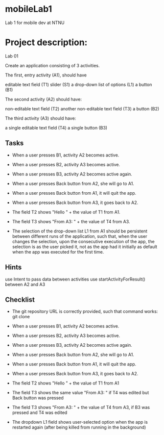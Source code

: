 # mobileLab1
Lab 1 for mobile dev at NTNU

# Project description:
Lab 01

Create an application consisting of 3 activities. 


The first, entry activity (A1), should have

editable text field (T1)
slider (S1)
a drop-down list of options (L1)
a button (B1)



The second activity (A2) should have:

non-editable text field (T2)
another non-editable text field (T3)
a button (B2)


The third activity (A3) should have:

a single editable text field (T4)
a single button (B3)



## Tasks

- When a user presses B1, activity A2 becomes active.

- When a user presses B2, activity A3 becomes active.

- When a user presses B3, activity A2 becomes active again.

- When a user presses Back button from A2, she will go to A1.

- When a user presses Back button from A1, it will quit the app.

- When a user presses Back button from A3, it goes back to A2.

- The field T2 shows "Hello " + the value of T1 from A1.

- The field T3 shows "From A3: " + the value of T4 from A3.

- The selection of the drop-down list L1 from A1 should be persistent between different runs of the application, such that, when the user changes the selection, upon the consecutive execution of the app, the selection is as the user picked it, not as the app had it initially as default when the app was executed for the first time.



## Hints

use Intent to pass data between activities
use startActivityForResult() between A2 and A3



## Checklist

 - The git repository URL is correctly provided, such that command works: git clone <url>

 - When a user presses B1, activity A2 becomes active.

 - When a user presses B2, activity A3 becomes active.

 - When a user presses B3, activity A2 becomes active again.

 - When a user presses Back button from A2, she will go to A1.

 - When a user presses Back button from A1, it will quit the app.

 - When a user presses Back button from A3, it goes back to A2.

 - The field T2 shows "Hello " + the value of T1 from A1

 - The field T3 shows the same value "From A3: " if T4 was edited but Back button was pressed

 - The field T3 shows "From A3: " + the value of T4 from A3, if B3 was pressed and T4 was edited

 - The dropdown L1 field shows user-selected option when the app is restarted again (after being killed from running in the background)

